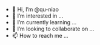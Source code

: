 - 👋 Hi, I’m @qu-niao
- 👀 I’m interested in ...
- 🌱 I’m currently learning ...
- 💞️ I’m looking to collaborate on ...
- 📫 How to reach me ...

<!---
qu-niao/qu-niao is a ✨ special ✨ repository because its `README.md` (this file) appears on your GitHub profile.
You can click the Preview link to take a look at your changes.
--->
